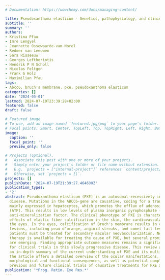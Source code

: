 ```yaml
---
# Documentation: https://wowchemy.com/docs/managing-content/

title: Pseudoxanthoma elasticum - Genetics, pathophysiology, and clinical presentation
subtitle: ''
summary: ''
authors:
- Kristina Pfau
- Imre Lengyel
- Jeannette Ossewaarde-van Norel
- Redmer van Leeuwen
- Sara Risseeuw
- Georges Leftheriotis
- Hendrik P N Scholl
- Nicolas Feltgen
- Frank G Holz
- Maximilian Pfau
tags:
- Abcc6; bruch's membrane; pxe; pseudoxanthoma elasticum
categories: []
date: '2024-05-01'
lastmod: 2024-07-19T23:39:28+02:00
featured: false
draft: false

# Featured image
# To use, add an image named `featured.jpg/png` to your page's folder.
# Focal points: Smart, Center, TopLeft, Top, TopRight, Left, Right, BottomLeft, Bottom, BottomRight.
image:
  caption: ''
  focal_point: ''
  preview_only: false

# Projects (optional).
#   Associate this post with one or more of your projects.
#   Simply enter your project's folder or file name without extension.
#   E.g. `projects = ["internal-project"]` references `content/project/deep-learning/index.md`.
#   Otherwise, set `projects = []`.
projects: []
publishDate: '2024-07-19T21:39:27.464600Z'
publication_types:
- '2'
abstract: Pseudoxanthoma elasticum (PXE) is an autosomal-recessively inherited multisystem
  disease. Mutations in the ABCC6-gene are causative, coding for a transmembrane transporter
  mainly expressed in hepatocytes, which promotes the efflux of adenosine triphosphate
  (ATP). This results in low levels of plasma inorganic pyrophosphate (PPi), a critical
  anti-mineralization factor. The clinical phenotype of PXE is characterized by the
  effects of elastic fiber calcification in the skin, the cardiovascular system, and
  the eyes. In the eyes, calcification of Bruch's membrane results in clinically visible
  lesions, including peau d'orange, angioid streaks, and comet tail lesions. Frequently,
  patients must be treated for secondary macular neovascularization. No effective
  therapy is available for treating the cause of PXE, but several promising approaches
  are emerging. Finding appropriate outcome measures remains a significant challenge
  for clinical trials in this slowly progressive disease. This review article provides
  an in-depth summary of the current understanding of PXE and its multi-systemic manifestations.
  The article offers a detailed overview of the ocular manifestations, including their
  morphological and functional consequences, as well as potential complications. Lastly,
  previous and future clinical trials of causative treatments for PXE are discussed.
publication: '*Prog. Retin. Eye Res.*'
---
```

